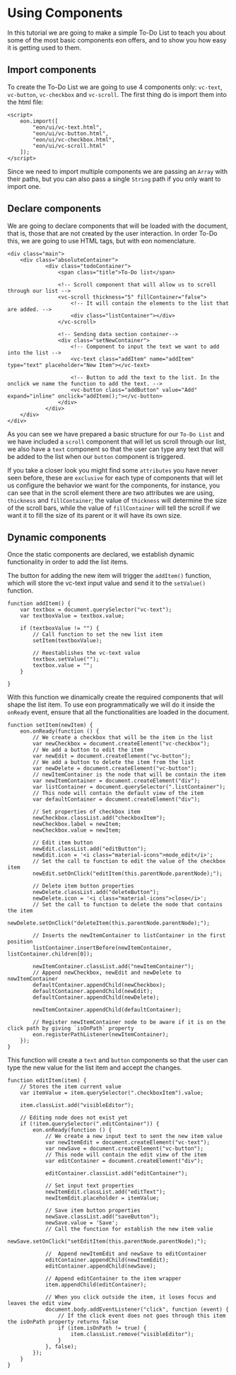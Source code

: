 # Using Components
In this tutorial we are going to make a simple To-Do List to teach you about some of the most basic components eon offers, and to show you how easy it is getting used to them.

## Import components
To create the To-Do List we are going to use 4 components only:  `vc-text`, `vc-button`, `vc-checkbox` and `vc-scroll`. The first thing do is import them into the html file:

```[html]
<script>
    eon.import([
        "eon/ui/vc-text.html",
        "eon/ui/vc-button.html",
        "eon/ui/vc-checkbox.html",
        "eon/ui/vc-scroll.html"
    ]);
</script>
```

Since we need to import multiple components we are passing an `Array` with their paths, but you can also pass a single `String` path if you only want to import one.

 ## Declare components
 We are going to declare components that will be loaded with the document, that is, those that are not created by the user interaction. In order To-Do this, we are going to use HTML tags, but with eon nomenclature.

```[html]
<div class="main">
    <div class="absoluteContainer">
            <div class="todoContainer">
                <span class="title">To-Do list</span>

                <!-- Scroll component that will allow us to scroll through our list -->
                <vc-scroll thickness="5" fillContainer="false">
                    <!-- It will contain the elements to the list that are added. -->
                    <div class="listContainer"></div>
                </vc-scroll>

                <!-- Sending data section container-->
                <div class="setNewContainer">
                    <!-- Component to input the text we want to add into the list -->
                    <vc-text class="addItem" name="addItem" type="text" placeholder="New Item"></vc-text>
                    
                    <!-- Button to add the text to the list. In the onclick we name the function to add the text. -->
                    <vc-button class="addButton" value="Add" expand="inline" onclick="addItem();"></vc-button>
                </div>
            </div>
    </div>
</div>
```

As you can see we have prepared a basic structure for our `To-Do List` and we have included a `scroll` component that will let us scroll through our list, we also have a `text` component so that the user can type any text that will be added to the list when our `button` component is triggered.

If you take a closer look you might find some `attributes` you have never seen before, these are `exclusive` for each type of components that will let us configure the behavior we want for the components, for instance, you can see that in the scroll element there are two attributes we are using, `thickness` and `fillContainer`; the value of `thickness` will determine the size of the scroll bars, while the value of `fillContainer` will tell the scroll if we want it to fill the size of its parent or it will have its own size.

 ## Dynamic components
 Once the static components are declared, we establish dynamic functionality in order to add the list items.

 The button for adding the new item will trigger the `addItem()` function, which will store the vc-text input value and send it to the `setValue()` function.
``` [javascript]
function addItem() {
    var textbox = document.querySelector("vc-text");
    var textboxValue = textbox.value;

    if (textboxValue != "") {
        // Call function to set the new list item
        setItem(textboxValue);

        // Reestablishes the vc-text value
        textbox.setValue("");
        textbox.value = "";
    }

}
```

With this function we dinamically create the required components that will shape the list item. 
To use eon programmatically we will do it inside the `onReady` event, ensure that all 
the functionalities are loaded in the document.
``` [javascript]
function setItem(newItem) {
    eon.onReady(function () {
        // We create a checkbox that will be the item in the list 
        var newCheckbox = document.createElement("vc-checkbox");
        // We add a button to edit the item
        var newEdit = document.createElement("vc-button");
        // We add a button to delete the item from the list
        var newDelete = document.createElement("vc-button");
        // newItemContainer is the node that will be contain the item
        var newItemContainer = document.createElement("div");
        var listContainer = document.querySelector(".listContainer");
        // This node will contain the default view of the item 
        var defaultContainer = document.createElement("div");

        // Set properties of checkbox item
        newCheckbox.classList.add("checkboxItem");
        newCheckbox.label = newItem;
        newCheckbox.value = newItem;

        // Edit item button
        newEdit.classList.add("editButton");
        newEdit.icon = '<i class="material-icons">mode_edit</i>';
        // Set the call to function to edit the value of the checkbox item
        newEdit.setOnClick("editItem(this.parentNode.parentNode);");

        // Delete item button properties
        newDelete.classList.add("deleteButton");
        newDelete.icon = '<i class="material-icons">close</i>';
        // Set the call to function to delete the node that contains the item
        newDelete.setOnClick("deleteItem(this.parentNode.parentNode);");

        // Inserts the newItemContainer to listContainer in the first position
        listContainer.insertBefore(newItemContainer, listContainer.children[0]);

        newItemContainer.classList.add("newItemContainer");
        // Append newCheckbox, newEdit and newDelete to newItemContainer 
        defaultContainer.appendChild(newCheckbox);
        defaultContainer.appendChild(newEdit);
        defaultContainer.appendChild(newDelete);

        newItemContainer.appendChild(defaultContainer);

        // Register newItemContainer node to be aware if it is on the click path by giving `isOnPath` property
        eon.registerPathListener(newItemContainer);
    });
}
```

This function will create a `text` and `button` components so that the user can type the new value for the list item and accept the changes.
```[javascript]
function editItem(item) {
    // Stores the item current value
    var itemValue = item.querySelector(".checkboxItem").value;

    item.classList.add("visibleEditor");

    // Editing node does not exist yet
    if (!item.querySelector(".editContainer")) {
        eon.onReady(function () {
            // We create a new input text to sent the new item value
            var newItemEdit = document.createElement("vc-text");
            var newSave = document.createElement("vc-button");
            // This node will contain the edit view of the item 
            var editContainer = document.createElement("div");

            editContainer.classList.add("editContainer");

            // Set input text properties
            newItemEdit.classList.add("editText");
            newItemEdit.placeholder = itemValue;

            // Save item button properties
            newSave.classList.add("saveButton");
            newSave.value = 'Save';
            // Call the function for establish the new item valie
            newSave.setOnClick("setEditItem(this.parentNode.parentNode);");

            //  Append newItemEdit and newSave to editContainer
            editContainer.appendChild(newItemEdit);
            editContainer.appendChild(newSave);

            // Append editContainer to the item wrapper
            item.appendChild(editContainer);

            // When you click outside the item, it loses focus and leaves the edit view 
            document.body.addEventListener("click", function (event) {
                // If the click event does not goes through this item the isOnPath property returns false
                if (item.isOnPath != true) {
                    item.classList.remove("visibleEditor");
                }
            }, false);
        });
    }
}
```